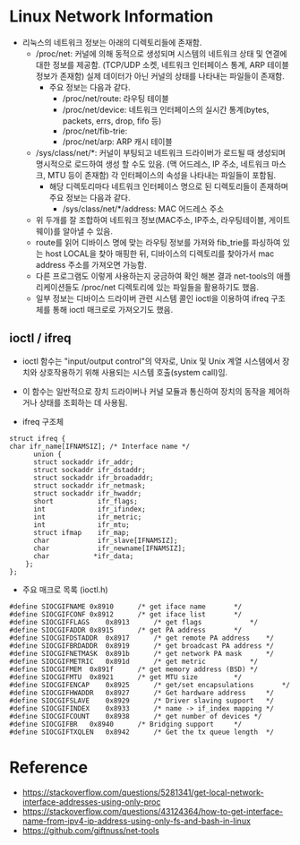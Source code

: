 # Linux Network Information
- 리눅스의 네트워크 정보는 아래의 디렉토리들에 존재함.
  - /proc/net: 커널에 의해 동적으로 생성되며 시스템의 네트워크 상태 및 연결에 대한 정보를 제공함. (TCP/UDP 소켓, 네트워크 인터페이스 통계, ARP 테이블 정보가 존재함) 실제 데이터가 아닌 커널의 상태를 나타내는 파일들이 존재함.
    - 주요 정보는 다음과 같다.
      - /proc/net/route: 라우팅 테이블
      - /proc/net/device: 네트워크 인터페이스의 실시간 통계(bytes, packets, errs, drop, fifo 등)
      - /proc/net/fib-trie: 
      - /proc/net/arp: ARP 캐시 테이블 
  - /sys/class/net/*: 커널이 부팅되고 네트워크 드라이버가 로드될 때 생성되며 명시적으로 로드하여 생성 할 수도 있음. (맥 어드레스, IP 주소, 네트워크 마스크, MTU 등이 존재함) 각 인터페이스의 속성을 나타내는 파일들이 포함됨.
      - 해당 디렉토리마다 네트워크 인터페이스 명으로 된 디렉토리들이 존재하며 주요 정보는 다음과 같다.
        - /sys/class/net/*/address: MAC 어드레스 주소
  - 위 두개를 잘 조합하여 네트워크 정보(MAC주소, IP주소, 라우팅테이블, 게이트웨이)를 알아낼 수 있음.
  - route를 읽어 디바이스 명에 맞는 라우팅 정보를 가져와 fib_trie를 파싱하여 있는 host LOCAL을 찾아 매핑한 뒤, 디바이스의 디렉토리를 찾아가서 mac address 주소를 가져오면 가능함.
  - 다른 프로그램도 이렇게 사용하는지 궁금하여 확인 해본 결과 net-tools의 애플리케이션들도 /proc/net 디렉토리에 있는 파일들을 활용하기도 했음.
  - 일부 정보는 디바이스 드라이버 관련 시스템 콜인 ioctl을 이용하여 ifreq 구조체를 통해 ioctl 매크로로 가져오기도 했음.

## ioctl / ifreq
- ioctl 함수는 "input/output control"의 약자로, Unix 및 Unix 계열 시스템에서 장치와 상호작용하기 위해 사용되는 시스템 호출(system call)임.
- 이 함수는 일반적으로 장치 드라이버나 커널 모듈과 통신하여 장치의 동작을 제어하거나 상태를 조회하는 데 사용됨.

- ifreq 구조체
```
struct ifreq {
char ifr_name[IFNAMSIZ]; /* Interface name */
      union {
      struct sockaddr ifr_addr;
      struct sockaddr ifr_dstaddr;
      struct sockaddr ifr_broadaddr;
      struct sockaddr ifr_netmask;
      struct sockaddr ifr_hwaddr;
      short           ifr_flags;
      int             ifr_ifindex;
      int             ifr_metric;
      int             ifr_mtu;
      struct ifmap    ifr_map;
      char            ifr_slave[IFNAMSIZ];
      char            ifr_newname[IFNAMSIZ];
      char           *ifr_data;
    };
};
```

- 주요 매크로 목록 (ioctl.h)
```
#define SIOCGIFNAME	0x8910		/* get iface name		*/
#define SIOCGIFCONF	0x8912		/* get iface list		*/
#define SIOCGIFFLAGS	0x8913		/* get flags			*/
#define SIOCGIFADDR	0x8915		/* get PA address		*/
#define SIOCGIFDSTADDR	0x8917		/* get remote PA address	*/
#define SIOCGIFBRDADDR	0x8919		/* get broadcast PA address	*/
#define SIOCGIFNETMASK	0x891b		/* get network PA mask		*/
#define SIOCGIFMETRIC	0x891d		/* get metric			*/
#define SIOCGIFMEM	0x891f		/* get memory address (BSD)	*/
#define SIOCGIFMTU	0x8921		/* get MTU size			*/
#define SIOCGIFENCAP	0x8925		/* get/set encapsulations       */
#define SIOCGIFHWADDR	0x8927		/* Get hardware address		*/
#define SIOCGIFSLAVE	0x8929		/* Driver slaving support	*/
#define SIOCGIFINDEX	0x8933		/* name -> if_index mapping	*/
#define SIOCGIFCOUNT	0x8938		/* get number of devices */
#define SIOCGIFBR	0x8940		/* Bridging support		*/
#define SIOCGIFTXQLEN	0x8942		/* Get the tx queue length	*/
```

# Reference
- https://stackoverflow.com/questions/5281341/get-local-network-interface-addresses-using-only-proc
- https://stackoverflow.com/questions/43124364/how-to-get-interface-name-from-ipv4-ip-address-using-only-fs-and-bash-in-linux
- https://github.com/giftnuss/net-tools
